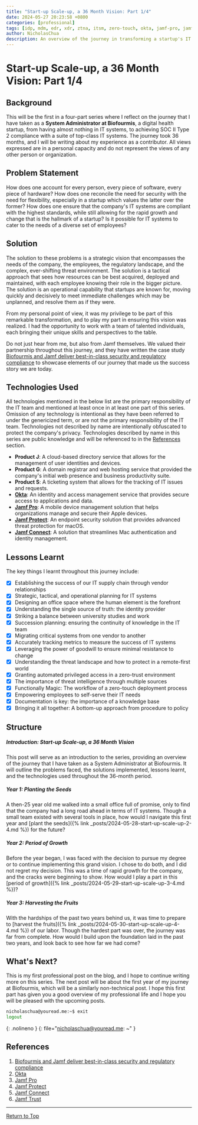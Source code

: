 ```yaml
---
title: "Start-up Scale-up, a 36 Month Vision: Part 1/4"
date: 2024-05-27 20:23:58 +0800
categories: [professional]
tags: [idp, mdm, edr, xdr, ztna, itsm, zero-touch, okta, jamf-pro, jamf-protect, jamf-connect]
author: NicholasChua
description: An overview of the journey in transforming a startup's IT systems from nothing to SOC II Type 2 compliance in 36 months.
---
```


# Start-up Scale-up, a 36 Month Vision: Part 1/4

## Background

This will be the first in a four-part series where I reflect on the journey that I have taken as a **System Administrator at Biofourmis**, a digital health startup, from having almost nothing in IT systems, to achieving SOC II Type 2 compliance with a suite of top-class IT systems. The journey took 36 months, and I will be writing about my experience as a contributor. All views expressed are in a personal capacity and do not represent the views of any other person or organization.

## Problem Statement

How does one account for every person, every piece of software, every piece of hardware? How does one reconcile the need for security with the need for flexibility, especially in a startup which values the latter over the former? How does one ensure that the company's IT systems are compliant with the highest standards, while still allowing for the rapid growth and change that is the hallmark of a startup? Is it possible for IT systems to cater to the needs of a diverse set of employees?

## Solution

The solution to these problems is a strategic vision that encompasses the needs of the company, the employees, the regulatory landscape, and the complex, ever-shifting threat environment. The solution is a tactical approach that sees how resources can be best acquired, deployed and maintained, with each employee knowing their role in the bigger picture. The solution is an operational capability that startups are known for, moving quickly and decisively to meet immediate challenges which may be unplanned, and resolve them as if they were.

From my personal point of view, it was my privilege to be part of this remarkable transformation, and to play my part in ensuring this vision was realized. I had the opportunity to work with a team of talented individuals, each bringing their unique skills and perspectives to the table.

Do not just hear from me, but also from Jamf themselves. We valued their partnership throughout this journey, and they have written the case study [Biofourmis and Jamf deliver best-in-class security and regulatory compliance][1] to showcase elements of our journey that made us the success story we are today.

## Technologies Used

All technologies mentioned in the below list are the primary responsibility of the IT team and mentioned at least once in at least one part of this series. Omission of any technology is intentional as they have been referred to under the genericized term, or are not the primary responsibility of the IT team. Technologies not described by name are intentionally obfuscated to protect the company's privacy. Technologies described by name in this series are public knowledge and will be referenced to in the [References](#references) section. 

- **Product J**: A cloud-based directory service that allows for the management of user identities and devices.
- **Product G**: A domain registrar and web hosting service that provided the company's initial web presence and business productivity suite.
- **Product S**: A ticketing system that allows for the tracking of IT issues and requests.
- [**Okta**][2]: An identity and access management service that provides secure access to applications and data.
- [**Jamf Pro**][3]: A mobile device management solution that helps organizations manage and secure their Apple devices.
- [**Jamf Protect**][4]: An endpoint security solution that provides advanced threat protection for macOS.
- [**Jamf Connect**][5]: A solution that streamlines Mac authentication and identity management.

## Lessons Learnt

The key things I learnt throughout this journey include:

- [x] Establishing the success of our IT supply chain through vendor relationships
- [x] Strategic, tactical, and operational planning for IT systems
- [x] Designing an office space where the human element is the forefront
- [x] Understanding the single source of truth: the identity provider
- [x] Striking a balance between university studies and work
- [x] Succession planning: ensuring the continuity of knowledge in the IT team
- [x] Migrating critical systems from one vendor to another
- [x] Accurately tracking metrics to measure the success of IT systems
- [x] Leveraging the power of goodwill to ensure minimal resistance to change
- [x] Understanding the threat landscape and how to protect in a remote-first world
- [x] Granting automated privileged access in a zero-trust environment
- [x] The importance of threat intelligence through multiple sources
- [x] Functionally Magic: The workflow of a zero-touch deployment process
- [x] Empowering employees to self-serve their IT needs
- [x] Documentation is key: the importance of a knowledge base
- [x] Bringing it all together: A bottom-up approach from procedure to policy

## Structure

##### Introduction: Start-up Scale-up, a 36 Month Vision

This post will serve as an introduction to the series, providing an overview of the journey that I have taken as a System Administrator at Biofourmis. It will outline the problems faced, the solutions implemented, lessons learnt, and the technologies used throughout the 36-month period.

##### Year 1: Planting the Seeds

A then-25 year old me walked into a small office full of promise, only to find that the company had a long road ahead in terms of IT systems. Though a small team existed with several tools in place, how would I navigate this first year and [plant the seeds]({% link _posts/2024-05-28-start-up-scale-up-2-4.md %}) for the future?

##### Year 2: Period of Growth

Before the year began, I was faced with the decision to pursue my degree or to continue implementing this grand vision. I chose to do both, and I did not regret my decision. This was a time of rapid growth for the company, and the cracks were beginning to show. How would I play a part in this [period of growth]({% link _posts/2024-05-29-start-up-scale-up-3-4.md %})?

##### Year 3: Harvesting the Fruits

With the hardships of the past two years behind us, it was time to prepare to [harvest the fruits]({% link _posts/2024-05-30-start-up-scale-up-4-4.md %}) of our labor. Though the hardest part was over, the journey was far from complete. How would I build upon the foundation laid in the past two years, and look back to see how far we had come?

## What's Next?

This is my first professional post on the blog, and I hope to continue writing more on this series. The next post will be about the first year of my journey at Biofourmis, which will be a similarly non-technical post. I hope this first part has given you a good overview of my professional life and I hope you will be pleased with the upcoming posts.

```bash
nicholaschua@youread.me:~$ exit
logout
```
{: .nolineno }
{: file="nicholaschua@youread.me: ~" }

## References

1. [Biofourmis and Jamf deliver best-in-class security and regulatory compliance][1]
2. [Okta][2]
3. [Jamf Pro][3]
4. [Jamf Protect][4]
5. [Jamf Connect][5]
6. [Jamf Trust][6]

[1]: https://www.jamf.com/resources/case-studies/biofourmis-and-jamf-deliver-best-in-class-security-and-regulatory-compliance/
[2]: https://www.okta.com/
[3]: https://www.jamf.com/products/jamf-pro/
[4]: https://www.jamf.com/products/jamf-protect/
[5]: https://www.jamf.com/products/jamf-connect/
[6]: https://www.jamf.com/products/jamf-trust/

---

[Return to Top](#start-up-scale-up-a-36-month-vision-part-14)